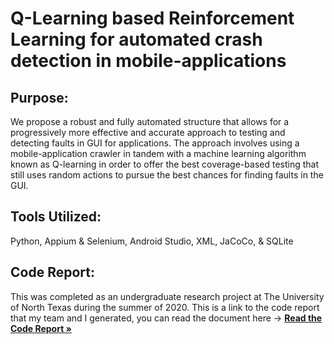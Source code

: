 # Q-Learning based Reinforcement Learning for automated crash detection in mobile-applications

<h2> Purpose: </h2>
We propose a robust and fully automated structure that allows for a progressively more effective and accurate approach to testing and detecting faults in GUI for applications. The approach involves using a mobile-application crawler in tandem with a machine learning algorithm known as Q-learning in order to offer the best coverage-based testing that still uses random actions to pursue the best chances for finding faults in the GUI.

<h2> Tools Utilized: </h2>
Python, Appium & Selenium, Android Studio, XML, JaCoCo, & SQLite 

<h2> Code Report: </h2>
This was completed as an undergraduate research project at The University of North Texas during the summer of 2020. This is a link to the code report that my team and I generated, you can read the document here -> <a href="https://drive.google.com/file/d/1kfqRj-9Sh6Ac1I863dJDUl7c4qURZVLi/view?usp=sharing"><strong>Read the Code Report »</a>
